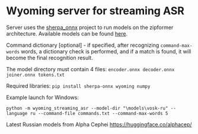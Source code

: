 # Wyoming server for streaming ASR

Server uses the [sherpa_onnx](https://github.com/k2-fsa/sherpa-onnx) project to run models on the zipformer architecture. Available models can be found [here](https://github.com/k2-fsa/sherpa-onnx/releases/tag/asr-models).

Command dictionary [optional] - if specified, after recognizing `command-max-words` words, a dictionary check is performed, and if a match is found, it will become the final recognition result.

The model directory must contain 4 files: `encoder.onnx decoder.onnx joiner.onnx tokens.txt `

Required libraries: `pip install sherpa-onnx wyoming numpy`

Example launch for Windows:
```
python -m wyoming_streaming_asr --model-dir "\models\vosk-ru" --language ru --command-file commands.txt --command-max-words 5
```


Latest Russian models from Alpha Cephei https://huggingface.co/alphacep/
